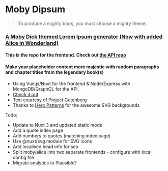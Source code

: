 # Moby Dipsum

> To produce a mighty book, you must choose a mighty theme.

### [A Moby Dick themed Lorem Ipsum generator (Now with added Alice in Wonderland)](https://moby-dipsum.com)

#### This is the repo for the frontend. Check out [the API repo](https://github.com/Recidvst/moby-dick-lorem-ipsum-api)

#### Make your placeholder content more majestic with random paragraphs and chapter titles from the legendary book(s)

- Using Vue.js/Nuxt for the frontend & Node/Express with MongoDB/GraphQL for the API.
- [Check it out](https://moby-dipsum.com)
- Text courtesy of [Project Gutenberg](https://www.gutenberg.org/ebooks/2701)
- Thanks to [Hero Patterns](https://www.heropatterns.com/) for the awesome SVG backgrounds

Todo:

- Update to Nuxt 3 and updated static mode
- Add a quote index page
- Add numbers to quotes (matching index page)
- Use @nuxt/svg module for SVG icons
- Add localised head info for seo
- Split moby/alice into two separate frontends - configure with local config file
- Migrate analytics to Plausible?
